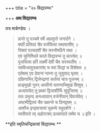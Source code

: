 +++
title = "२० विद्यारम्भः"

+++
**अथ विद्यारम्भः**

तत्र मार्कण्डेयः ।

> प्राप्ते तु पञ्चमे वर्षे अप्रसुप्ते जनार्दने ।  
> षष्ठीं प्रतिपदं चैव वर्जयित्वा तथाष्टमीम् ॥  
> रिक्तां पञ्चदशीं चैव सरभौमदिने तथा ।  
> एवं सुनिश्चिते काले विद्यारम्भं तु कारयेत् ॥  
> पूजयित्वा हरिं लक्ष्मीं देवीं चैव सरस्वतीम् ।  
> स्वविध्यसूत्रकारांश् च स्वां विद्यां च विशेषतः ॥  
> एतेषाम् एव देवानां नाम्ना तु जुयुयाद् घृतम् ।  
> दक्षिणाभिर् द्विजेन्द्राणां कर्तव्यं चात्र पूजनम् ॥  
> प्राङ्मुखो गुरुर् आसीनो वारुणाभिमुखं शिशुम् ।  
> अध्यापयेत् तु प्रथमं द्विजाशीर्भिः सुपूजितम् ॥  
> ततः प्रभृत्य् अनध्यायान् वर्जनीयान् विवर्जयेत् ।  
> अष्टमीद्वितयं चैव पक्षान्ते च दिनद्वयम् ॥  
> आशौच इन्द्रयात्रायां भूकम्पे राहुदर्शने ।  
> व्यतीपाते त्व् अहोरात्रम् उल्कापाते तथैव च ॥ इति ।

**इति स्मृतिचन्द्रिकायां विद्यारम्भः **
